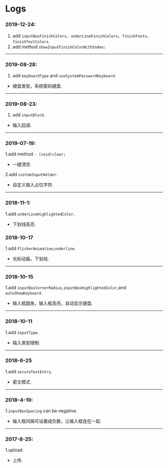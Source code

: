 # Logs

### 2019-12-24:
1. add `inputBoxFinishColors`、`underLineFinishColors`、`finishFonts`、`finishTextColors`.
2. add method `showInputFinishColorWithIndex:`

---

### 2019-08-28:
1. add `keyboardType` and `useSystemPasswordKeyboard`.
- 键盘类型，系统密码键盘.

---

### 2019-08-23:
1. add `inputBlock`.
- 输入回调.

---

### 2019-07-19:
1.add method `- (void)clear;`
- 一键清空.

2.add `customInputHolder`.
- 自定义输入占位字符.

---

### 2018-11-1:
1.add `underLineHighlightedColor`.
- 下划线高亮.

### 2018-10-17
1.add `FlickerAnimation`,`underline`.
- 光标动画，下划线.

---

### 2018-10-15
1.add `inputBoxCornerRadius`,`inputBoxHighlightedColor`,and `autoShowKeyboard`.
- 输入框圆角，输入框高亮，自动显示键盘.

---

### 2018-10-11
1.add `inputType`.
- 输入类型限制.

---

### 2018-6-25
1.add `secureTextEntry`.
- 密文模式.

---

### 2018-4-19:
1.`inputBoxSpacing` can be negative. 
- 输入框间隔可设置成负数，让输入框连在一起.

---

### 2017-8-25:
1.upload. 
- 上传.
